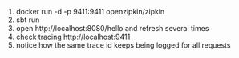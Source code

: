 1. docker run -d -p 9411:9411 openzipkin/zipkin
2. sbt run
3. open http://localhost:8080/hello and refresh several times
4. check tracing http://localhost:9411
5. notice how the same trace id keeps being logged for all requests